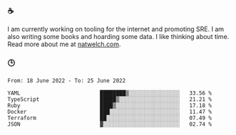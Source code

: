 ### ☕

I am currently working on tooling for the internet and promoting SRE. I am also writing some books and hoarding some data. I like thinking about time. Read more about me at [natwelch.com](https://natwelch.com).

### 🕒

<!--START_SECTION:waka-->

```text
From: 18 June 2022 - To: 25 June 2022

YAML                         ████████▒░░░░░░░░░░░░░░░░   33.56 %
TypeScript                   █████▒░░░░░░░░░░░░░░░░░░░   21.21 %
Ruby                         ████▒░░░░░░░░░░░░░░░░░░░░   17.18 %
Docker                       ███░░░░░░░░░░░░░░░░░░░░░░   11.47 %
Terraform                    ██░░░░░░░░░░░░░░░░░░░░░░░   07.49 %
JSON                         ▓░░░░░░░░░░░░░░░░░░░░░░░░   02.74 %
```

<!--END_SECTION:waka-->
